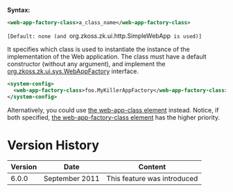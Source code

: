 **Syntax:**

```xml
<web-app-factory-class>a_class_name</web-app-factory-class>
```

`[Default: none (and `org.zkoss.zk.ui.http.SimpleWebApp` is used)]`

It specifies which class is used to instantiate the instance of the
implementation of the Web application. The class must have a default
constructor (without any argument), and implement the
[org.zkoss.zk.ui.sys.WebAppFactory](https://www.zkoss.org/javadoc/latest/zk/org/zkoss/zk/ui/sys/WebAppFactory.html)
interface.

```xml
<system-config>
  <web-app-factory-class>foo.MyKillerAppFactory</web-app-factory-class>
</system-config>
```

Alternatively, you could use [the web-app-class element]({{site.baseurl}}/zk_config_ref/the_web-app-class_element)
instead. Notice, if both specified, [the web-app-factory-class element]({{site.baseurl}}/zk_config_ref/the_web-app-factory-class_element)
has the higher priority.

# Version History

| Version | Date           | Content                     |
|---------|----------------|-----------------------------|
| 6.0.0   | September 2011 | This feature was introduced |
